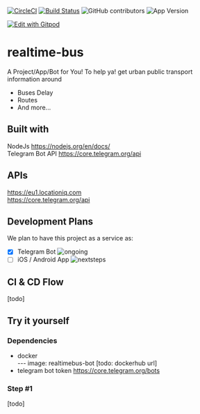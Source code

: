 [![CircleCI](https://circleci.com/gh/realtime-bus/node-telegram-bot/tree/develop.svg?style=svg)](https://circleci.com/gh/realtime-bus/node-telegram-bot/tree/develop)
[![Build Status](https://travis-ci.org/realtime-bus/node-telegram-bot.svg?branch=develop)](https://travis-ci.org/realtime-bus/node-telegram-bot)
![GitHub contributors](https://img.shields.io/github/contributors/realtime-bus/node-telegram-bot.svg)
![App Version](https://img.shields.io/badge/dynamic/json?color=orange&label=realtime-bus&prefix=v&query=version&suffix=beta&url=https%3A%2F%2Fraw.githubusercontent.com%2Frealtime-bus%2Fnode-telegram-bot%2Fdevelop%2Fpackage.json)

[![Edit with Gitpod](https://gitpod.io/button/open-in-gitpod.svg)](https://gitpod.io/#https://github.com/realtime-bus/node-telegram-bot)

# realtime-bus  
A Project/App/Bot for You! To help ya! get urban public transport information around  
* Buses Delay  
* Routes  
* And more...  

## Built with  
NodeJs https://nodejs.org/en/docs/  
Telegram Bot API https://core.telegram.org/api

## APIs  
https://eu1.locationiq.com  
https://core.telegram.org/api

## Development Plans  
We plan to have this project as a service as:  
- [x] Telegram Bot ![ongoing](https://img.shields.io/badge/on-going-yellowgreen)
- [ ] iOS / Android App ![nextsteps](https://img.shields.io/badge/next-steps-lightgrey)

## CI & CD Flow  
[todo]  

## Try it yourself  
### Dependencies  
* docker  
--- image: realtimebus-bot [todo: dockerhub url]  
* telegram bot token https://core.telegram.org/bots  

### Step #1  
[todo]  
